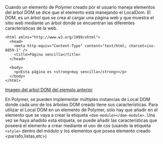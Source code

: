 Cuando un elemento de Polymer creado por el usuario maneja elementos del árbol DOM se dice que el elemento está manejando el LocalDom. El DOM, es un árbol que se crea al cargar una página web y que muestra el sitio web mediante un árbol donde se encuentran las diferentes características de la web.

```<!DOCTYPE html PUBLIC "-//W3C//DTD XHTML 1.0 Transitional//EN" "http://www.w3.org/TR/xhtml1/DTD/xhtml1-transitional.dtd">
<html xmlns="http://www.w3.org/1999/xhtml">
  <head>
    <meta http-equiv="Content-Type" content="text/html; charset=iso-8859-1" />
    <title>Página sencilla</title>
  </head>
 
  <body>
    <p>Esta página es <strong>muy sencilla</strong></p>
  </body>
</html>
```

[Imagen del arbol DOM del ejemplo anterior](http://librosweb.es/img/ajax/f0401.gif)

En Polymer, se pueden implementar múltiples instancias de Local DOM donde cada uno de los árboles DOM creado tiene sus características. Para utilizar el Local DOM en un elemento de Polymer, sólo hay que añadir en el elemento que se vaya a crear la etiqueta `<dom-module></dom-module>`. Una vez se haya añadido esta etiqueta, se puede añadir las características que poseerá el elemento a crear mediante el uso de css (usando la etiqueta `<style>` dentro del módulo y los elementos que posea elemento creado <parrafo,listas,etc>) 